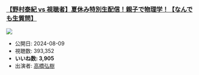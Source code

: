 ### [【野村泰紀 vs 視聴者】夏休み特別生配信！親子で物理学！【なんでも生質問】](https://www.youtube.com/watch?v=9DFK7heXx8o)
[![](https://img.youtube.com/vi/9DFK7heXx8o/sddefault.jpg)](https://www.youtube.com/watch?v=9DFK7heXx8o)
-   公開日: 2024-08-09
-   視聴数: 393,352
-   **いいね数: 3,905**
-   出演者: [高橋弘樹](/rehacq_fan/people/高橋弘樹 "wikilink")
